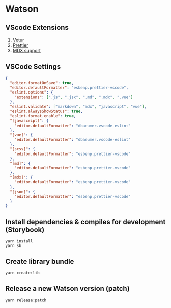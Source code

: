 # Watson

## VScode Extensions

1.  [Vetur](https://marketplace.visualstudio.com/items?itemName=octref.vetur)
2.  [Prettier](https://marketplace.visualstudio.com/items?itemName=esbenp.prettier-vscode)
3.  [MDX support](https://marketplace.visualstudio.com/items?itemName=JounQin.vscode-mdx)

## VSCode Settings

```json
{
  "editor.formatOnSave": true,
  "editor.defaultFormatter": "esbenp.prettier-vscode",
  "eslint.options": {
    "extensions": [".js", ".jsx", ".md", ".mdx", ".vue"]
  },
  "eslint.validate": ["markdown", "mdx", "javascript", "vue"],
  "eslint.alwaysShowStatus": true,
  "eslint.format.enable": true,
  "[javascript]": {
    "editor.defaultFormatter": "dbaeumer.vscode-eslint"
  },
  "[vue]": {
    "editor.defaultFormatter": "dbaeumer.vscode-eslint"
  },
  "[scss]": {
    "editor.defaultFormatter": "esbenp.prettier-vscode"
  },
  "[md]": {
    "editor.defaultFormatter": "esbenp.prettier-vscode"
  },
  "[mdx]": {
    "editor.defaultFormatter": "esbenp.prettier-vscode"
  },
  "[json]": {
    "editor.defaultFormatter": "esbenp.prettier-vscode"
  }
}
```

## Install dependencies & compiles for development (Storybook)

```
yarn install
yarn sb
```

## Create library bundle

```
yarn create:lib
```

## Release a new Watson version (patch)

```
yarn release:patch
```
